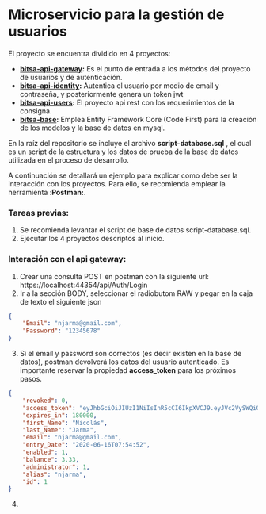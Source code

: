 # Microservicio para la gestión de usuarios

El proyecto se encuentra dividido en 4 proyectos:
- **[bitsa-api-gateway](https://github.com/njarma/bitsa/tree/master/bitsa-api-gateway):** Es el punto de entrada a los métodos del proyecto de usuarios y de autenticación.
- **[bitsa-api-identity](https://github.com/njarma/bitsa/tree/master/bitsa-api-identity):** Autentica el usuario por medio de email y contraseña, y posteriormente genera un token jwt
- **[bitsa-api-users](https://github.com/njarma/bitsa/tree/master/bitsa-api-users):** El proyecto api rest con los requerimientos de la consigna.
- **[bitsa-base](https://github.com/njarma/bitsa/tree/master/bitsa-base):** Emplea Entity Framework Core (Code First) para la creación de los modelos y la base de datos en mysql.

En la raíz del repositorio se incluye el archivo **script-database.sql** , el cual es un script de la estructura y los datos de prueba de la base de datos utilizada en el proceso de desarrollo.

A continuación se detallará un ejemplo para explicar como debe ser la interacción con los proyectos. Para ello, se recomienda emplear la herramienta :**Postman:**.

### **Tareas previas:**
1. Se recomienda levantar el script de base de datos script-database.sql.
2. Ejecutar los 4 proyectos descriptos al inicio.

### **Interación con el api gateway:**
1. Crear una consulta POST en postman con la siguiente url: https://localhost:44354/api/Auth/Login
2. Ir a la sección BODY, seleccionar el radiobutom RAW y pegar en la caja de texto el siguiente json
```json
{
	"Email": "njarma@gmail.com",
	"Password": "12345678"
}
```
3. Si el email y password son correctos (es decir existen en la base de datos), postman devolverá los datos del usuario autenticado. Es importante reservar la propiedad **access_token** para los próximos pasos.
```json
{
    "revoked": 0,
    "access_token": "eyJhbGciOiJIUzI1NiIsInR5cCI6IkpXVCJ9.eyJVc2VySWQiOiIxIiwiQWRtaW5pc3RyYXRvciI6IjEiLCJzdWIiOiJuamFybWFAZ21haWwuY29tIiwianRpIjoiMzUzZmZmMTYtNjUwNy00YzgwLWFmMmQtMTIwNDQzZWNjNDcyIiwiaWF0IjoiMTcvNi8yMDIwIDIwOjUxOjQ1IiwibmJmIjoxNTkyNDI3MTA1LCJleHAiOjE1OTI2MDcxMDUsImlzcyI6ImxvY2FsaG9zdCIsImF1ZCI6IkJpdHNhIn0.w60ZH7I_OQTJEe8fPuoQOUy1t--bvREy4oSUc5GccE8",
    "expires_in": 180000,
    "first_Name": "Nicolás",
    "last_Name": "Jarma",
    "email": "njarma@gmail.com",
    "entry_Date": "2020-06-16T07:54:52",
    "enabled": 1,
    "balance": 3.33,
    "administrator": 1,
    "alias": "njarma",
    "id": 1
}
```
4. 
